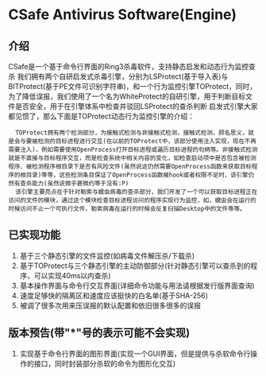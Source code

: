 # CSafe Antivirus Software(Engine)

## 介绍
CSafe是一个基于命令行界面的Ring3杀毒软件，支持静态启发和动态行为监控查杀
我们拥有两个自研启发式杀毒引擎，分别为LSProtect(基于导入表)与BITProtect(基于PE文件可识别字符串)，和一个行为监控引擎TOProtect，同时，为了降低误报，我们使用了一个名为WhiteProtect的自研引擎，用于判断目标文件是否安全，用于在引擎体系中检查并驳回LSProtect的查杀判断
启发式引擎大家都见惯了，那么下面是TOProtect动态行为监控引擎的介绍：
```
  TOProtect拥有两个检测部分，为接触式检测与非接触式检测，接触式检测，顾名思义，就是会与要被检测的目标进程进行交互(在以前的TOProtect中，该部分使用注入实现，现在不再需要注入)，例如需要使用OpenProcess打开目标进程或遍历目标进程的句柄等。非接触式检测就是不直接与目标程序交互，而是检查系统中相关内容的变化，如检查启动项中是否包含被检测程序、被检测程序根目录下是否有风险文件(虽然说这仍然需要OpenProcess函数来获取目标程序的根目录)等等，这些检测条目保证了OpenProcess函数被hook或者权限不足时，该引擎仍然有查杀能力(虽然说微乎甚微约等于没有:P)
  该引擎主要亮点在于针对勒索与蠕虫病毒的查杀部分，我们开发了一个可以获取目标进程正在访问的文件的模块，通过这个模块检查目标进程访问的程序实现行为监控，如，蠕虫会在运行的时候访问不止一个可执行文件，勒索病毒在运行的时候会反复扫描Desktop中的文件等等。
```

## 已实现功能
1. 基于三个静态引擎的文件监控(如病毒文件解压杀/下载杀)
2. 基于TOProtect与三个静态引擎的主动防御部分(针对静态引擎可以查杀到的程序，可以实现40ms以内查杀)
3. 基本操作界面与命令行交互界面(详细命令功能与用法请根据发行版界面查询)
4. 速度足够快的隔离区和速度应该挺快的白名单(基于SHA-256)
5. 被调了很多次用来压误报的默认配置和依旧很多很多的误报

## 版本预告(带"*"号的表示可能不会实现)
1. 实现基于命令行界面的图形界面(实现一个GUI界面，但是提供与杀软命令行操作的接口，同时封装部分杀软的命令为图形化交互)
